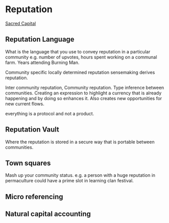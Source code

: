 # Reputation

[Sacred Capital](<https://www.youtube.com/watch?v=kr_xrZOCCzM&t=2852s>)

## Reputation Language

What is the language that you use to convey reputation in a particular community e.g. number of upvotes, hours spent working on a communal farm. Years attending Burning Man.

Community specific locally determined reputation sensemaking derives reputation.

Inter community reputation, Community reputation. Type inference between communities.
Creating an expression to highlight a currency that is already happening and by doing so enhances it. Also creates new opportunities for new current flows.

everything is a protocol and not a product.

## Reputation Vault

Where the reputation is stored in a secure way that is portable between communities.

## Town squares

Mash up your community status. e.g. a person with a huge reputation in permaculture could have a prime slot in learning clan festival.

## Micro referencing

## Natural capital accounting
